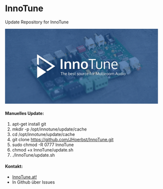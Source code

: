 ﻿# InnoTune
Update Repository for InnoTune

![InnoTune Logo](/webif/InnoControl/images/cover.png)

#### Manuelles Update:
1. apt-get install git
2. mkdir -p /opt/innotune/update/cache
3. cd /opt/innotune/update/cache
4. git clone https://github.com/JHoerbst/InnoTune.git
5. sudo chmod -R 0777 InnoTune
6. chmod +x InnoTune/update.sh
7. ./InnoTune/update.sh

#### Kontakt:
* [InnoTune.at!](http://www.innotune.at/kontakt/)
* In Github über Issues
